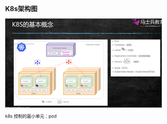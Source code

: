 ## K8s架构图

 ![title](https://raw.githubusercontent.com/zhouyubiu/gitnotes_images/master/gitnote/2020/06/11/1591887926363-1591887926393.png)


k8s 控制的最小单元：pod 